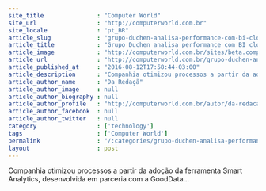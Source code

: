 ```yaml
---
site_title               : "Computer World"
site_url                 : "http://computerworld.com.br"
site_locale              : "pt_BR"
article_slug             : "grupo-duchen-analisa-performance-com-bi-cloud-da-totvs"
article_title            : "Grupo Duchen analisa performance com BI cloud da Totvs"
article_image            : "http://computerworld.com.br/sites/beta.computerworld.com.br/files/news_articles/grafico_estrategia_crescimento.jpg"
article_url              : "http://computerworld.com.br/grupo-duchen-analisa-performance-com-bi-cloud-da-totvs"
article_published_at     : "2016-08-12T17:58:44-03:00"
article_description      : "Companhia otimizou processos a partir da adoção da ferramenta Smart Analytics, desenvolvida em parceria com a GoodData..."
article_author_name      : "Da Redaçã"
article_author_image     : null
article_author_biography : null
article_author_profile   : "http://computerworld.com.br/autor/da-redacao"
article_author_facebook  : null
article_author_twitter   : null
category                 : ['technology']
tags                     : ['Computer World']
permalink                : "/:categories/grupo-duchen-analisa-performance-com-bi-cloud-da-totvs/"
layout                   : post
---
```


Companhia otimizou processos a partir da adoção da ferramenta Smart Analytics, desenvolvida em parceria com a GoodData...
